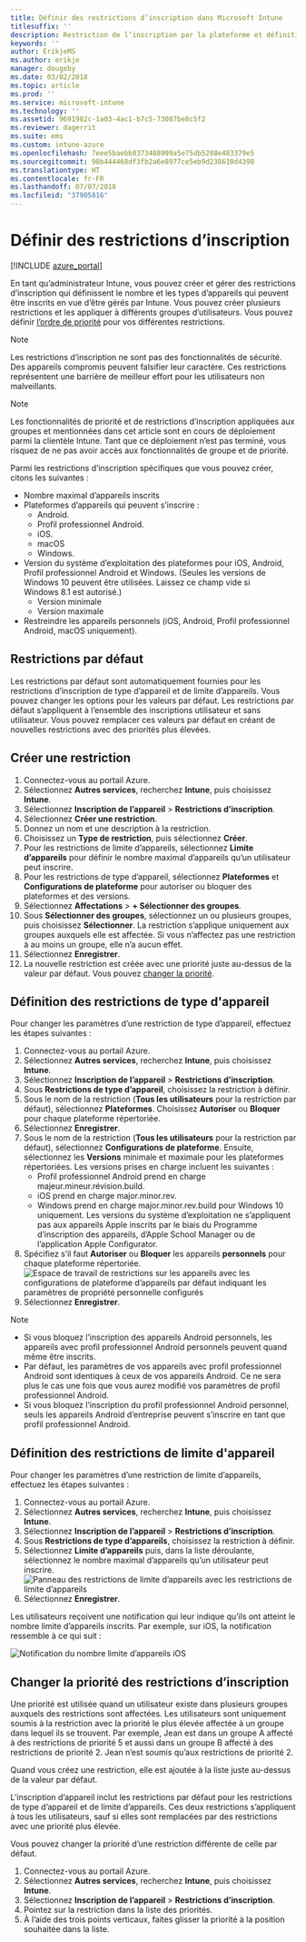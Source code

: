 ```yaml
---
title: Définir des restrictions d’inscription dans Microsoft Intune
titlesuffix: ''
description: Restriction de l’inscription par la plateforme et définition d’une limite d’inscriptions d’appareils dans Intune.
keywords: ''
author: ErikjeMS
ms.author: erikje
manager: dougeby
ms.date: 03/02/2018
ms.topic: article
ms.prod: ''
ms.service: microsoft-intune
ms.technology: ''
ms.assetid: 9691982c-1a03-4ac1-b7c5-73087be8c5f2
ms.reviewer: dagerrit
ms.suite: ems
ms.custom: intune-azure
ms.openlocfilehash: 7eee5baebb8373488999a5e75db5288e483379e5
ms.sourcegitcommit: 98b444468df3fb2a6e8977ce5eb9d238610d4398
ms.translationtype: HT
ms.contentlocale: fr-FR
ms.lasthandoff: 07/07/2018
ms.locfileid: "37905816"
---
```

# <a name="set-enrollment-restrictions"></a>Définir des restrictions d’inscription

[!INCLUDE [azure_portal](./includes/azure_portal.md)]

En tant qu’administrateur Intune, vous pouvez créer et gérer des restrictions d’inscription qui définissent le nombre et les types d’appareils qui peuvent être inscrits en vue d’être gérés par Intune. Vous pouvez créer plusieurs restrictions et les appliquer à différents groupes d’utilisateurs. Vous pouvez définir [l’ordre de priorité](#change-enrollment-restriction-priority) pour vos différentes restrictions.

>[!NOTE]
>Les restrictions d’inscription ne sont pas des fonctionnalités de sécurité. Des appareils compromis peuvent falsifier leur caractère. Ces restrictions représentent une barrière de meilleur effort pour les utilisateurs non malveillants.

>[!NOTE]
>Les fonctionnalités de priorité et de restrictions d’inscription appliquées aux groupes et mentionnées dans cet article sont en cours de déploiement parmi la clientèle Intune. Tant que ce déploiement n’est pas terminé, vous risquez de ne pas avoir accès aux fonctionnalités de groupe et de priorité.

Parmi les restrictions d’inscription spécifiques que vous pouvez créer, citons les suivantes :

- Nombre maximal d’appareils inscrits
- Plateformes d’appareils qui peuvent s’inscrire :
  - Android.
  - Profil professionnel Android.
  - iOS.
  - macOS
  - Windows.
- Version du système d’exploitation des plateformes pour iOS, Android, Profil professionnel Android et Windows. (Seules les versions de Windows 10 peuvent être utilisées. Laissez ce champ vide si Windows 8.1 est autorisé.)
  - Version minimale
  - Version maximale
- Restreindre les appareils personnels (iOS, Android, Profil professionnel Android, macOS uniquement).

## <a name="default-restrictions"></a>Restrictions par défaut

Les restrictions par défaut sont automatiquement fournies pour les restrictions d’inscription de type d’appareil et de limite d’appareils. Vous pouvez changer les options pour les valeurs par défaut. Les restrictions par défaut s’appliquent à l’ensemble des inscriptions utilisateur et sans utilisateur. Vous pouvez remplacer ces valeurs par défaut en créant de nouvelles restrictions avec des priorités plus élevées.

## <a name="create-a-restriction"></a>Créer une restriction

1. Connectez-vous au portail Azure.
2. Sélectionnez **Autres services**, recherchez **Intune**, puis choisissez **Intune**.
3. Sélectionnez **Inscription de l’appareil** > **Restrictions d’inscription**.
4. Sélectionnez **Créer une restriction**.
5. Donnez un nom et une description à la restriction.
6. Choisissez un **Type de restriction**, puis sélectionnez **Créer**.
7. Pour les restrictions de limite d’appareils, sélectionnez **Limite d’appareils** pour définir le nombre maximal d’appareils qu’un utilisateur peut inscrire.
8. Pour les restrictions de type d’appareil, sélectionnez **Plateformes** et **Configurations de plateforme** pour autoriser ou bloquer des plateformes et des versions.
9. Sélectionnez **Affectations** > **+ Sélectionner des groupes**.
10. Sous **Sélectionner des groupes**, sélectionnez un ou plusieurs groupes, puis choisissez **Sélectionner**. La restriction s’applique uniquement aux groupes auxquels elle est affectée. Si vous n’affectez pas une restriction à au moins un groupe, elle n’a aucun effet.
11. Sélectionnez **Enregistrer**.
12. La nouvelle restriction est créée avec une priorité juste au-dessus de la valeur par défaut. Vous pouvez [changer la priorité](#change-enrollment-restriction-priority).

## <a name="set-device-type-restrictions"></a>Définition des restrictions de type d'appareil

Pour changer les paramètres d’une restriction de type d’appareil, effectuez les étapes suivantes :

1. Connectez-vous au portail Azure.
2. Sélectionnez **Autres services**, recherchez **Intune**, puis choisissez **Intune**.
3. Sélectionnez **Inscription de l’appareil** > **Restrictions d’inscription**.
4. Sous **Restrictions de type d’appareil**, choisissez la restriction à définir.
5. Sous le nom de la restriction (**Tous les utilisateurs** pour la restriction par défaut), sélectionnez **Plateformes**. Choisissez **Autoriser** ou **Bloquer** pour chaque plateforme répertoriée.
6. Sélectionnez **Enregistrer**.
7. Sous le nom de la restriction (**Tous les utilisateurs** pour la restriction par défaut), sélectionnez **Configurations de plateforme**. Ensuite, sélectionnez les **Versions** minimale et maximale pour les plateformes répertoriées. Les versions prises en charge incluent les suivantes :
    - Profil professionnel Android prend en charge majeur.mineur.révision.build.
    - iOS prend en charge major.minor.rev.
    - Windows prend en charge major.minor.rev.build pour Windows 10 uniquement.
  Les versions du système d’exploitation ne s’appliquent pas aux appareils Apple inscrits par le biais du Programme d’inscription des appareils, d’Apple School Manager ou de l’application Apple Configurator.
8. Spécifiez s’il faut **Autoriser** ou **Bloquer** les appareils **personnels** pour chaque plateforme répertoriée.
    ![Espace de travail de restrictions sur les appareils avec les configurations de plateforme d’appareils par défaut indiquant les paramètres de propriété personnelle configurés](media/device-restrictions-platform-configurations.png)
9. Sélectionnez **Enregistrer**.


>[!NOTE]
>- Si vous bloquez l’inscription des appareils Android personnels, les appareils avec profil professionnel Android personnels peuvent quand même être inscrits.
>- Par défaut, les paramètres de vos appareils avec profil professionnel Android sont identiques à ceux de vos appareils Android. Ce ne sera plus le cas une fois que vous aurez modifié vos paramètres de profil professionnel Android.
>- Si vous bloquez l’inscription du profil professionnel Android personnel, seuls les appareils Android d’entreprise peuvent s’inscrire en tant que profil professionnel Android.

## <a name="set-device-limit-restrictions"></a>Définition des restrictions de limite d'appareil

Pour changer les paramètres d’une restriction de limite d’appareils, effectuez les étapes suivantes :

1. Connectez-vous au portail Azure.
2. Sélectionnez **Autres services**, recherchez **Intune**, puis choisissez **Intune**.
3. Sélectionnez **Inscription de l’appareil** > **Restrictions d’inscription**.
4. Sous **Restrictions de type d’appareils**, choisissez la restriction à définir.
5. Sélectionnez **Limite d’appareils** puis, dans la liste déroulante, sélectionnez le nombre maximal d’appareils qu’un utilisateur peut inscrire.
    ![Panneau des restrictions de limite d’appareils avec les restrictions de limite d’appareils](./media/device-restrictions-limit.png)
6. Sélectionnez **Enregistrer**.


Les utilisateurs reçoivent une notification qui leur indique qu’ils ont atteint le nombre limite d’appareils inscrits. Par exemple, sur iOS, la notification ressemble à ce qui suit :

![Notification du nombre limite d’appareils iOS](./media/enrollment-restrictions-ios-set-limit-notification.png)

## <a name="change-enrollment-restriction-priority"></a>Changer la priorité des restrictions d’inscription

Une priorité est utilisée quand un utilisateur existe dans plusieurs groupes auxquels des restrictions sont affectées. Les utilisateurs sont uniquement soumis à la restriction avec la priorité le plus élevée affectée à un groupe dans lequel ils se trouvent. Par exemple, Jean est dans un groupe A affecté à des restrictions de priorité 5 et aussi dans un groupe B affecté à des restrictions de priorité 2. Jean n’est soumis qu’aux restrictions de priorité 2.

Quand vous créez une restriction, elle est ajoutée à la liste juste au-dessus de la valeur par défaut.

L’inscription d’appareil inclut les restrictions par défaut pour les restrictions de type d’appareil et de limite d’appareils. Ces deux restrictions s’appliquent à tous les utilisateurs, sauf si elles sont remplacées par des restrictions avec une priorité plus élevée.

Vous pouvez changer la priorité d’une restriction différente de celle par défaut.

1. Connectez-vous au portail Azure.
2. Sélectionnez **Autres services**, recherchez **Intune**, puis choisissez **Intune**.
3. Sélectionnez **Inscription de l’appareil** > **Restrictions d’inscription**.
4. Pointez sur la restriction dans la liste des priorités.
5. À l’aide des trois points verticaux, faites glisser la priorité à la position souhaitée dans la liste.
